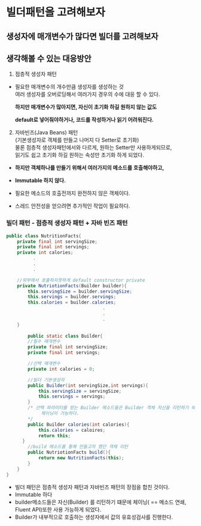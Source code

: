 # 빌더패턴을 고려해보자

## 생성자에 매개변수가 많다면 빌더를 고려해보자

## 생각해볼 수 있는 대응방안

1. 점층적 생성자 패턴
- 필요한 매개변수의 개수만큼 생성자를 생성하는 것   
   여러 생성자를 오버로딩해서 여러가지 경우의 수에 대응 할 수 있다.

   **하지만 매개변수가 많아지면, 자신이 초기화 하길 원하지 않는 값도**

   **default로 넣어줘야하거나, 코드를 작성하거나 읽기 어려워진다.**

2. 자바빈즈(Java Beans) 패턴   
(기본생성자로 객체를 만들고 나머지 다 Setter로 초기화)   
물론 점층적 생성자패턴에서와 다르게, 원하는 Setter만 사용하게되므로,   
읽기도 쉽고 초기화 하길 원하는 속성만 초기화 하게 되었다.   

- **하지만 객체하나를 만들기 위해서 여러가지의 메소드를 호출해야하고,**

- **Immutable 하지 않다.**

- 필요한 메소드의 호출전까지 완전하지 않은 객체이다.

- 스레드 안전성을 얻으려면 추가적인 작업이 필요하다.

### 빌더 패턴 - 점층적 생성자 패턴 + 자바 빈즈 패턴

```java
public class NutritionFacts{
	private final int servingSize;
	private final int servings;
	private int calories;
          . 
          .
          .

	//외부에서 호출하지못하게 default constructor private
	private NutriotionFacts(Builder builder){
		this.servingSize = builder.servingSize;
		this.servings = builder.servings;
		this.calories = builder.calories;
									.
									.
									.
	}
  
		public static class Builder{
		//필수 매개변수
		private final int servingSize;
		private final int servings;

		//선택 매개변수
		private int calories = 0;

		//빌더 기본생성자
		public Builder(int servingSize,int servings){
			this.servingSize = servingSize;
			this.servings = servings;
		}
		/* 선택 파라미터를 받는 Builder 메소드들은 Builder 객체 자신을 리턴하기 떄문에,
			 체이닝이 가능하다.
		*/
		public Builder calories(int calories){
			this.calories = caloires;
			return this;
	  }
		//build 메소드를 통해 만들고자 했던 객체 리턴
		public NutriotionFacts build(){
			return new NutritionFacts(this);
		}
	}
}
```
- 빌더 패턴은 점층적 생성자 패턴과 자바빈즈 패턴의 장점을 합친 것이다.  
- Immutable 하다
- builder메소드들은 자신(Builder) 를 리턴하기 떄문에 체이닝( == 메소드 연쇄, Fluent API)또한 사용 가능하게 되었다.   
- Builder가 내부적으로 호출하는 생성자에서 값의 유효성검사를 진행한다.